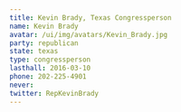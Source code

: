 ```yaml
---
title: Kevin Brady, Texas Congressperson
name: Kevin Brady
avatar: /ui/img/avatars/Kevin_Brady.jpg
party: republican
state: texas
type: congressperson
lasthall: 2016-03-10
phone: 202-225-4901
never: 
twitter: RepKevinBrady
---
```

